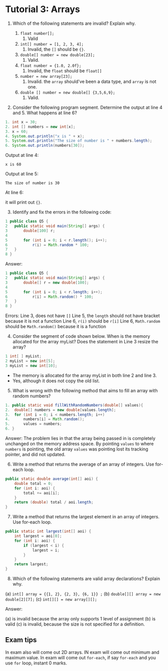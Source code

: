 # Tutorial 3: Arrays

1. Which of the following statements are invalid? Explain why.
   1. `float number[];`
      1. Valid
   2. `int[] number = [1, 2, 3, 4];`
      1. Invalid, the `[]` should be `{}`.
   3. `double[] number = new double[23];`
      1. Valid.
   4. `float number = {1.0, 2.0f};`
      1. Invalid, the `float` should be `float[]`
   5. `number = new array[23];`
      1. Invalid. the `array` should've been a data type, and `array` is not one.
   6. `double [] number = new double[] {3,5,6,9};`
      1. Valid.

2. Consider the following program segment. Determine the output at line 4 and 5. What happens at line 6?

```java
1. int x = 30;
2. int [] numbers = new int[x];
3. x = 60;
4. System.out.println("x is " + x);
5. System.out.println("The size of number is " + numbers.length);
6. System.out.println(numbers[30]);
```

Output at line 4:

`x is 60`

Output at line 5:

`The size of number is 30`

At line 6:

it will print out `{}`.

3. Identify and fix the errors in the following code:

```java
1 public class Q5 {
2   public static void main(String[] args) {
3       double[100] r;
4
5       for (int i = 0; i < r.length(); i++);
6           r(i) = Math.random * 100;
7   }
8 }
```

Answer:

```java
1 public class Q5 {
2   public static void main(String[] args) {
3       double[] r = new double[100];
4
5       for (int i = 0; i < r.length; i++);
6           r[i] = Math.random() * 100;
7   }
8 }
```

Errors: Line 3, does not have `[]`
        Line 5, the `length` should not have bracket because it is not a function
        Line 6, `r(i)` should be `r[i]`
        Line 6, `Math.random` should be `Math.random()` because it is a function

4. Consider the segment of code shown below.
When is the memory allocated for the array myList?
Does the statement in Line 3 resize the array?

```java
1 int[ ] myList;
2 myList = new int[5];
3 myList = new int[10];
```

- The memory is allocated for the array myList in both line 2 and line 3.
- Yes, although it does not copy the old list.

5. What is wrong with the following method that aims to fill an array with random numbers?

```java
1. public static void fillWithRandomNumbers(double[] values){
2.  double[] numbers = new double[values.length];
3.  for (int i = 0; i < numbers.length; i++)
4.      numbers[i] = Math.random();
5.      values = numbers;
6. }
```

Answer: The problem lies in that the array being passed in is completely unchanged on the memory address space. By pointing `values` to where `numbers` is pointing, the old array `values` was pointing lost its tracking pointer, and did not updated.

6. Write a method that returns the average of an array of integers. Use for-each loop.

```java
public static double average(int[] aoi) {
    double total = 0;
    for (int i: aoi) {
        total += aoi[i];
    }
    return (double) total / aoi.length;
}
```

7. Write a method that returns the largest element in an array of integers. Use for-each loop.

```java
public static int largest(int[] aoi) {
    int largest = aoi[0];
    for (int i: aoi) {
        if (largest < i) {
            largest = i;
        }
    }
    return largest;
}
```

8. Which of the following statements are valid array declarations? Explain why.

(a) `int[] array = {{1, 2}, {2, 3}, {6, 1}} ;`
(b) `double[][] array = new double[2][7];` 
(c) `int[][] = new array[][];`

Answer:

(a) is invalid because the array only supports 1 level of assignment
(b) is valid
(c) is invalid, because the size is not specified for a definition.


## Exam tips

In exam also will come out 2D arrays.
IN exam will come out minimum and maximum value.
In exam will come out `for-each`, if say `for-each` and you use `for` loop, instant 0 marks.

